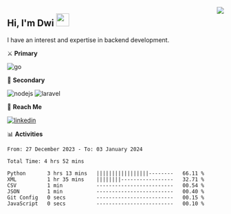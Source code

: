 [<img src="https://komarev.com/ghpvc/?username=masred&color=green&style=flat-square&label=Profile+Views" align="right">](github.com/masred)

## Hi, I'm Dwi <img src="https://raw.githubusercontent.com/MartinHeinz/MartinHeinz/master/wave.gif" width="30px">

I have an interest and expertise in backend development.

⚔️ **Primary**

![go](https://img.shields.io/badge/---?logo=go&label=Golang&style=social)

🔪 **Secondary**

![nodejs](https://img.shields.io/badge/---?logo=node.js&label=Node.js&style=social&logoColor=green)
![laravel](https://img.shields.io/badge/---?logo=laravel&label=Laravel&style=social)

🔗 **Reach Me**

[![linkedin](https://img.shields.io/badge/---?logo=linkedin&label=LinkedIn&style=social)](https://linkedin.com/in/dwifitriyanto)

📊 **Activities**

<!--START_SECTION:waka-->

```all_time
From: 27 December 2023 - To: 03 January 2024

Total Time: 4 hrs 52 mins

Python       3 hrs 13 mins   |||||||||||||||||--------   66.11 %
XML          1 hr 35 mins    ||||||||-----------------   32.71 %
CSV          1 min           -------------------------   00.54 %
JSON         1 min           -------------------------   00.40 %
Git Config   0 secs          -------------------------   00.15 %
JavaScript   0 secs          -------------------------   00.10 %
```

<!--END_SECTION:waka-->
